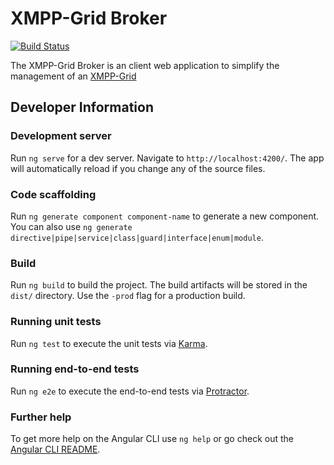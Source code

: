# XMPP-Grid Broker

[![Build Status](https://travis-ci.org/xmpp-grid-broker/xmpp-grid-broker.svg?branch=master)](https://travis-ci.org/xmpp-grid-broker/xmpp-grid-broker)


The XMPP-Grid Broker is an client web application to simplify the management of an [XMPP-Grid](https://tools.ietf.org/id/draft-ietf-mile-xmpp-grid-05.html) 

## Developer Information
### Development server

Run `ng serve` for a dev server. Navigate to `http://localhost:4200/`. The app will automatically reload if you change any of the source files.

### Code scaffolding

Run `ng generate component component-name` to generate a new component. You can also use `ng generate directive|pipe|service|class|guard|interface|enum|module`.

### Build

Run `ng build` to build the project. The build artifacts will be stored in the `dist/` directory. Use the `-prod` flag for a production build.

### Running unit tests

Run `ng test` to execute the unit tests via [Karma](https://karma-runner.github.io).

### Running end-to-end tests

Run `ng e2e` to execute the end-to-end tests via [Protractor](http://www.protractortest.org/).

### Further help

To get more help on the Angular CLI use `ng help` or go check out the [Angular CLI README](https://github.com/angular/angular-cli/blob/master/README.md).
